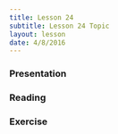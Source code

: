 ```yaml
---
title: Lesson 24
subtitle: Lesson 24 Topic
layout: lesson
date: 4/8/2016
---
```


<h3>Presentation</h3>
<h3>Reading</h3>
<h3>Exercise</h3>
